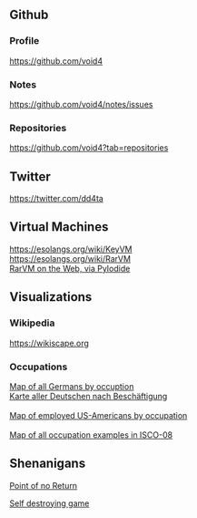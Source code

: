 ## Github
### Profile
<a href="https://github.com/void4/notes/issues">https://github.com/void4</a>
### Notes
<a href="https://github.com/void4/notes/issues">https://github.com/void4/notes/issues</a>
### Repositories
<a href="https://github.com/void4?tab=repositories">https://github.com/void4?tab=repositories</a>

## Twitter
<a href="https://twitter.com/dd4ta">https://twitter.com/dd4ta</a>

## Virtual Machines

<a href="https://esolangs.org/wiki/KeyVM">https://esolangs.org/wiki/KeyVM</a><br>
<a href="https://esolangs.org/wiki/RarVM">https://esolangs.org/wiki/RarVM</a><br>
<a href="webjump/index.html">RarVM on the Web, via PyIodide</a>

## Visualizations

### Wikipedia
<a href="https://wikiscape.org">https://wikiscape.org</a>

### Occupations

<a href="allgermans/Germany.html">Map of all Germans by occuption</a><br>
<a href="allgermans/index.html">Karte aller Deutschen nach Beschäftigung</a><br>
<br>
<a href="allgermans/americans.html">Map of employed US-Americans by occupation</a><br>
<br>
<a href="allgermans/occupations.html">Map of all occupation examples in ISCO-08</a><br>

## Shenanigans
<a href="pointofnoreturn/index.html">Point of no Return</a><br>

<a href="selfdestruct/index.html">Self destroying game</a>
